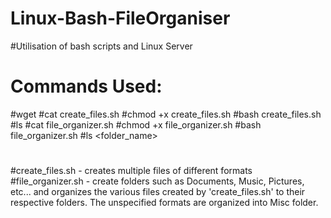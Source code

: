 # Linux-Bash-FileOrganiser
#Utilisation of bash scripts and Linux Server
# Commands Used:
#wget <link>
#cat create_files.sh
#chmod +x create_files.sh
#bash create_files.sh
#ls
#cat file_organizer.sh
#chmod +x file_organizer.sh
#bash file_organizer.sh
#ls <folder_name>
#
#create_files.sh - creates multiple files of different formats
#file_organizer.sh - create folders such as Documents, Music, Pictures, etc... and organizes the various files created by 'create_files.sh' to their respective folders. The unspecified formats are organized into Misc folder.
#
